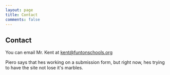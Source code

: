 ```yaml
---
layout: page
title: Contact
comments: false
---
```

    
## Contact

You can email Mr. Kent at kent@funtonschools.org

Piero says that hes working on a submission form, but right now, hes trying to have the site not lose it's marbles.
